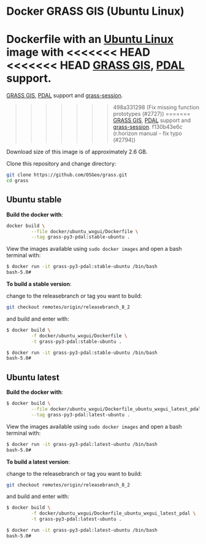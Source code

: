 # Docker GRASS GIS (Ubuntu Linux)

Dockerfile with an [Ubuntu Linux](https://ubuntu.com/) image with
<<<<<<< HEAD
<<<<<<< HEAD
[GRASS GIS](https://grass.osgeo.org/), [PDAL](https://pdal.io) support.
=======
[GRASS GIS](https://grass.osgeo.org/), [PDAL](https://pdal.io) support and
[grass-session](https://github.com/zarch/grass-session/).
>>>>>>> 498a331298 (Fix missing function prototypes (#2727))
=======
[GRASS GIS](https://grass.osgeo.org/), [PDAL](https://pdal.io) support and
[grass-session](https://github.com/zarch/grass-session/).
>>>>>>> f130b43e6c (r.horizon manual - fix typo (#2794))

Download size of this image is of approximately 2.6 GB.

Clone this repository and change directory:

```bash
git clone https://github.com/OSGeo/grass.git
cd grass
```

## Ubuntu stable

__Build the docker with__:

```bash
docker build \
         --file docker/ubuntu_wxgui/Dockerfile \
         --tag grass-py3-pdal:stable-ubuntu .
```

View the images available using `sudo docker images` and open a bash terminal
with:

```bash
$ docker run -it grass-py3-pdal:stable-ubuntu /bin/bash
bash-5.0#
```

__To build a stable version__:

change to the releasebranch or tag you want to build:

```bash
git checkout remotes/origin/releasebranch_8_2
```

and build and enter with:

```bash
$ docker build \
         -f docker/ubuntu_wxgui/Dockerfile \
         -t grass-py3-pdal:stable-ubuntu .

$ docker run -it grass-py3-pdal:stable-ubuntu /bin/bash
bash-5.0#
```

## Ubuntu latest

__Build the docker with__:

```bash
$ docker build \
         --file docker/ubuntu_wxgui/Dockerfile_ubuntu_wxgui_latest_pdal \
         --tag grass-py3-pdal:latest-ubuntu .
```

View the images available using `sudo docker images` and open a bash terminal
with:

```bash
$ docker run -it grass-py3-pdal:latest-ubuntu /bin/bash
bash-5.0#
```

__To build a latest version__:

change to the releasebranch or tag you want to build:

```bash
git checkout remotes/origin/releasebranch_8_2
```

and build and enter with:

```bash
$ docker build \
         -f docker/ubuntu_wxgui/Dockerfile_ubuntu_wxgui_latest_pdal \
         -t grass-py3-pdal:latest-ubuntu .

$ docker run -it grass-py3-pdal:latest-ubuntu /bin/bash
bash-5.0#
```
